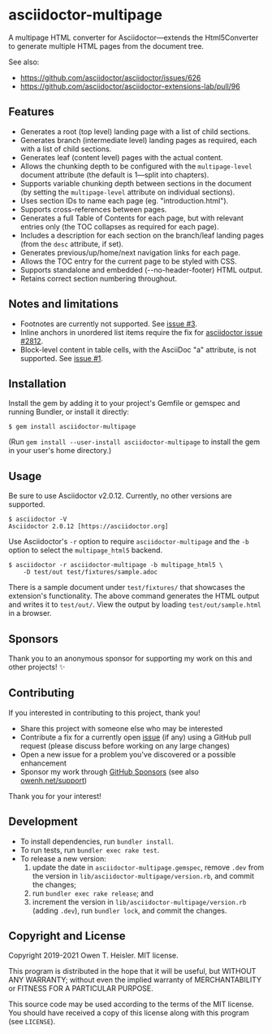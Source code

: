 # asciidoctor-multipage

A multipage HTML converter for Asciidoctor—extends the Html5Converter to
generate multiple HTML pages from the document tree.

See also:

- <https://github.com/asciidoctor/asciidoctor/issues/626>
- <https://github.com/asciidoctor/asciidoctor-extensions-lab/pull/96>

## Features

- Generates a root (top level) landing page with a list of child sections.
- Generates branch (intermediate level) landing pages as required, each with
  a list of child sections.
- Generates leaf (content level) pages with the actual content.
- Allows the chunking depth to be configured with the `multipage-level`
  document attribute (the default is 1—split into chapters).
- Supports variable chunking depth between sections in the document (by
  setting the `multipage-level` attribute on individual sections).
- Uses section IDs to name each page (eg. "introduction.html").
- Supports cross-references between pages.
- Generates a full Table of Contents for each page, but with relevant entries
  only (the TOC collapses as required for each page).
- Includes a description for each section on the branch/leaf landing pages
  (from the `desc` attribute, if set).
- Generates previous/up/home/next navigation links for each page.
- Allows the TOC entry for the current page to be styled with CSS.
- Supports standalone and embedded (--no-header-footer) HTML output.
- Retains correct section numbering throughout.

## Notes and limitations

- Footnotes are currently not supported. See [issue
  #3](https://github.com/owenh000/asciidoctor-multipage/issues/3).
- Inline anchors in unordered list items require the fix for [asciidoctor issue
  #2812](https://github.com/asciidoctor/asciidoctor/issues/2812).
- Block-level content in table cells, with the AsciiDoc "a" attribute, is not
  supported. See [issue
  #1](https://github.com/owenh000/asciidoctor-multipage/issues/1).

## Installation

Install the gem by adding it to your project's Gemfile or gemspec and running Bundler, or install it directly:

```
$ gem install asciidoctor-multipage
```

(Run `gem install --user-install asciidoctor-multipage` to install the gem in
your user's home directory.)

## Usage

Be sure to use Asciidoctor v2.0.12. Currently, no other versions are supported.

```
$ asciidoctor -V
Asciidoctor 2.0.12 [https://asciidoctor.org]
```

Use Asciidoctor's `-r` option to require `asciidoctor-multipage` and the `-b`
option to select the `multipage_html5` backend.

```
$ asciidoctor -r asciidoctor-multipage -b multipage_html5 \
    -D test/out test/fixtures/sample.adoc
```

There is a sample document under `test/fixtures/` that showcases the
extension's functionality. The above command generates the HTML output and
writes it to `test/out/`. View the output by loading `test/out/sample.html` in
a browser.

## Sponsors

Thank you to an anonymous sponsor for supporting my work on this and other
projects! ✨

## Contributing

If you interested in contributing to this project, thank you!

- Share this project with someone else who may be interested
- Contribute a fix for a currently open
  [issue](https://github.com/owenh000/asciidoctor-multipage/issues) (if any)
  using a GitHub pull request (please discuss before working on any large
  changes)
- Open a new issue for a problem you've discovered or a possible enhancement
- Sponsor my work through [GitHub Sponsors](https://github.com/owenh000) (see
  also [owenh.net/support](https://owenh.net/support))

Thank you for your interest!

## Development

- To install dependencies, run `bundler install`.
- To run tests, run `bundler exec rake test`.
- To release a new version:
  1. update the date in `asciidoctor-multipage.gemspec`, remove `.dev` from the
     version in `lib/asciidoctor-multipage/version.rb`, and commit the changes;
  2. run `bundler exec rake release`; and
  3. increment the version in `lib/asciidoctor-multipage/version.rb` (adding
     `.dev`), run `bundler lock`, and commit the changes.

## Copyright and License

Copyright 2019-2021 Owen T. Heisler. MIT license.

This program is distributed in the hope that it will be useful, but
WITHOUT ANY WARRANTY; without even the implied warranty of
MERCHANTABILITY or FITNESS FOR A PARTICULAR PURPOSE.

This source code may be used according to the terms of the MIT license. You
should have received a copy of this license along with this program (see
`LICENSE`).
